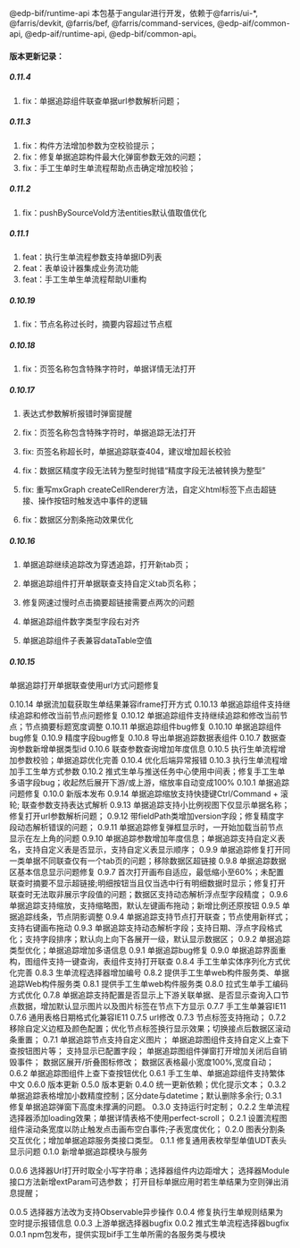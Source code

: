 @edp-bif/runtime-api
本包基于angular进行开发，依赖于@farris/ui-*, @farris/devkit, @farris/bef, @farris/command-services, @edp-aif/common-api, @edp-aif/runtime-api, @edp-bif/common-api。

#### 版本更新记录：

##### 0.11.4

1. fix：单据追踪组件联查单据url参数解析问题；

##### 0.11.3

1. fix：构件方法增加参数为空校验提示；
2. fix：修复单据追踪构件最大化弹窗参数无效的问题；
3. fix：手工生单时生单流程帮助点击确定增加校验；

##### 0.11.2

1. fix：pushBySourceVoId方法entities默认值取值优化

##### 0.11.1

1. feat：执行生单流程参数支持单据ID列表
2. feat：表单设计器集成业务流功能
3. feat：手工生单生单流程帮助UI重构

##### 0.10.19

1. fix：节点名称过长时，摘要内容超过节点框

##### 0.10.18

1. fix：页签名称包含特殊字符时，单据详情无法打开

##### 0.10.17

1. 表达式参数解析报错时弹窗提醒

2. fix：页签名称包含特殊字符时，单据追踪无法打开

3. fix: 页签名称超长时，单据追踪联查404，建议增加超长校验

4. fix：数据区精度字段无法转为整型时抛错“精度字段无法被转换为整型”

5. fix: 重写mxGraph createCellRenderer方法，自定义html标签下点击超链接、操作按钮时触发选中事件的逻辑

6. fix：数据区分割条拖动效果优化

##### 0.10.16 

1. 单据追踪继续追踪改为穿透追踪，打开新tab页；

2. 单据追踪组件打开单据联查支持自定义tab页名称；

3. 修复网速过慢时点击摘要超链接需要点两次的问题

4. 单据追踪组件数字类型字段右对齐

5. 单据追踪组件子表兼容dataTable空值

##### 0.10.15 

单据追踪打开单据联查使用url方式问题修复

0.10.14 单据流加载获取生单结果兼容iframe打开方式
0.10.13 单据追踪组件支持继续追踪和修改当前节点问题修复
0.10.12 单据追踪组件支持继续追踪和修改当前节点；节点摘要标题宽度调整
0.10.11 单据追踪组件bug修复
0.10.10 单据追踪组件bug修复
0.10.9 精度字段bug修复
0.10.8 导出单据追踪数据表组件
0.10.7 数据查询参数新增单据类型id
0.10.6 联查参数查询增加年度信息
0.10.5 执行生单流程增加参数校验；单据追踪优化完善
0.10.4 优化后端异常报错
0.10.3 执行生单流程增加手工生单方式参数
0.10.2 推式生单与推送任务中心使用中间表；修复手工生单多语字段bug；收起然后展开下游/或上游，缩放率自动变成100%
0.10.1 单据追踪问题修复
0.10.0 新版本发布
0.9.14 单据追踪缩放支持快捷键Ctrl/Command + 滚轮; 联查参数支持表达式解析
0.9.13 单据追踪支持小比例视图下仅显示单据名称；修复打开url参数解析问题；
0.9.12 带fieldPath类增加version字段；修复精度字段动态解析错误的问题；
0.9.11 单据追踪修复弹框显示时，一开始加载当前节点显示在左上角的问题
0.9.10 单据追踪参数增加年度信息；单据追踪支持自定义表名，支持自定义表是否显示，支持自定义表显示顺序；
0.9.9 单据追踪修复打开同一类单据不同联查仅有一个tab页的问题；移除数据区超链接
0.9.8 单据追踪数据区基本信息显示问题修复
0.9.7 首次打开画布自适应，最低缩小至60%；未配置联查时摘要不显示超链接;明细按钮当且仅当选中行有明细数据时显示；修复打开联查时无法取非展示字段值的问题；数据区支持动态解析浮点型字段精度；
0.9.6 单据追踪支持缩放，支持缩略图，默认左键画布拖动；新增比例还原按钮
0.9.5 单据追踪线条，节点阴影调整
0.9.4 单据追踪支持节点打开联查；节点使用新样式；支持右键画布拖动
0.9.3 单据追踪支持动态解析字段；支持日期、浮点字段格式化；支持字段排序；默认向上向下各展开一级，默认显示数据区；
0.9.2 单据追踪类型优化；单据追踪增加多语信息
0.9.1 单据追踪bug修复
0.9.0 单据追踪界面重构，图组件支持一键查询，表组件支持打开联查
0.8.4 手工生单实体序列化方式优化完善
0.8.3 生单流程选择器增加编号
0.8.2 提供手工生单web构件服务类、单据追踪Web构件服务类
0.8.1 提供手工生单web构件服务类
0.8.0 拉式生单手工编码方式优化 
0.7.8 单据追踪支持配置是否显示上下游关联单据、是否显示查询入口节点数据，增加默认显示图片以及图片标签在节点下方显示
0.7.7 手工生单兼容IE11
0.7.6 通用表格日期格式化兼容IE11
0.7.5 url修改
0.7.3 节点标签支持拖动；
0.7.2 移除自定义边框及颜色配置；优化节点标签换行显示效果；切换接点后数据区滚动条重置；
0.7.1 单据追踪节点支持自定义图片；
      单据追踪图组件支持自定义上查下查按钮图片等；
      支持显示已配置字段；
      单据追踪图组件弹窗打开增加关闭后自销毁事件；
      数据区展开/折叠图标修改；
      数据区表格最小宽度100%,宽度自动；
0.6.2 单据追踪图组件上查下查按钮优化
0.6.1 手工生单、单据追踪组件支持繁体中文
0.6.0 版本更新
0.5.0 版本更新
0.4.0 统一更新依赖；优化提示文本；
0.3.2 单据追踪表格增加小数精度控制；区分date与datetime；默认删除多余行;
0.3.1 修复单据追踪弹窗下高度未撑满的问题。
0.3.0 支持运行时定制；
0.2.2 生单流程选择器添加loading效果；单据详情表格不使用perfect-scroll；
0.2.1 设置流程图组件滚动条宽度以防止触发点击画布空白事件;子表宽度优化；
0.2.0 图表分割条交互优化；增加单据追踪服务类接口类型。
0.1.1 修复通用表枚举型单值UDT表头显示问题
0.1.0 新增单据追踪模块与服务

0.0.6 选择器Url打开时取全小写字符串；选择器组件内边距增大；
      选择器Module接口方法新增extParam可选参数；
      打开目标单据应用时若生单结果为空则弹出消息提醒；

0.0.5 选择器方法改为支持Observable异步操作
0.0.4 修复执行生单规则结果为空时提示报错信息
0.0.3 上游单据选择器bugfix
0.0.2 推式生单流程选择器bugfix
0.0.1 npm包发布，提供实现bif手工生单所需的各服务类与模块
